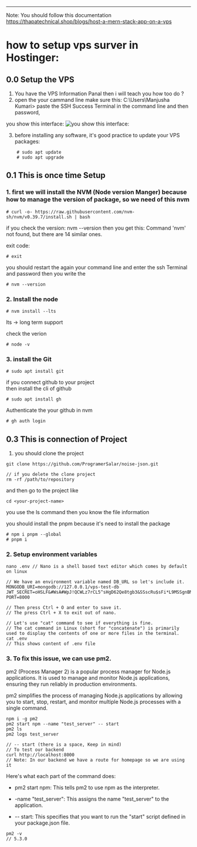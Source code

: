 
-------------------------------------------------------------------------
Note: You should follow this documentation https://thapatechnical.shop/blogs/host-a-mern-stack-app-on-a-vps


# how to setup vps surver in Hostinger: 

## 0.0 Setup the VPS 

1. You have the VPS Information Panal then i will teach you how too do ? 
2. open the your cammand line make sure this: C:\Users\Manjusha Kumari> 
paste the SSH Success Terminal in the command line and then password,


you show this interface:
![you show this interface:](Readme_Photo/access_the_linux_machine_in_your_cammd_line.png)



3. before installing any software, it's good practice to update your VPS packages:

``` 
    # sudo apt update 
    # sudo apt upgrade
```

## 0.1  This is once time Setup 

### 1. first we will install the NVM (Node version Manger) because how to manage the version of package, so we need of this nvm 


```
# curl -o- https://raw.githubusercontent.com/nvm-sh/nvm/v0.39.7/install.sh | bash
```
if you check the version: nvm --version then you get this: Command 'nvm' not found, but there are 14 similar ones.

exit code:
 ```
# exit
```

you should restart the again your command line and enter the ssh Terminal and password 
then you write the 

```
# nvm --version
``` 



### 2. Install the node 

```
# nvm install --lts

```
lts -> long term support 

check the verion

```
# node -v
```

### 3. install the Git 

```
# sudo apt install git
```


if you connect github to your project  
then install the cli of github 

```
# sudo apt install gh
```


Authenticate the your github in nvm 

```
# gh auth login
```



## 0.3 This is connection of Project 

1. you should clone the project 

```
git clone https://github.com/ProgramerSalar/noise-json.git

// if you delete the clone project 
rm -rf /path/to/repository

```

and then go to the project like 

```
cd <your-project-name>
```


you use the ls command then you know the file information


you should install the pnpm because it's need to install the package 

```
# npm i pnpm --global
# pnpm i
```
### 2. Setup environment variables

```
nano .env // Nano is a shell based text editor which comes by default on linux

// We have an environment variable named DB_URL so let's include it.
MONGODB_URI=mongodb://127.0.0.1/vps-test-db
JWT_SECRET=oHSLF&#WsA#WpJ!QCWLz7rCL5^sHgD62Qe8tgb3&SSscRu$sFi*L9MSSgnBM2*!$pyXS&XwHyK8RFFh2cboJv6vy5h#cnpBrymtF*@37!C@ohdHR48@%%4X!Az@wiyCe
PORT=8000

// Then press Ctrl + O and enter to save it.
// The press Ctrl + X to exit out of nano.

// Let's use "cat" command to see if everything is fine.
// The cat command in Linux (short for "concatenate") is primarily used to display the contents of one or more files in the terminal.
cat .env
// This shows content of .env file
```

### 3. To fix this issue, we can use pm2.

pm2 (Process Manager 2) is a popular process manager for Node.js applications. It is used to manage and monitor Node.js applications, ensuring they run reliably in production environments.

pm2 simplifies the process of managing Node.js applications by allowing you to start, stop, restart, and monitor multiple Node.js processes with a single command.



```
npm i -g pm2
pm2 start npm --name "test_server" -- start
pm2 ls
pm2 logs test_server

// -- start (there is a space, Keep in mind)
// To test our backend
curl http://localhost:8000
// Note: In our backend we have a route for homepage so we are using it
```


Here's what each part of the command does:

- pm2 start npm: This tells pm2 to use npm as the interpreter.

- -name "test_server": This assigns the name "test_server" to the application.

- -- start: This specifies that you want to run the "start" script defined in your package.json file.


```
pm2 -v
// 5.3.0
```















